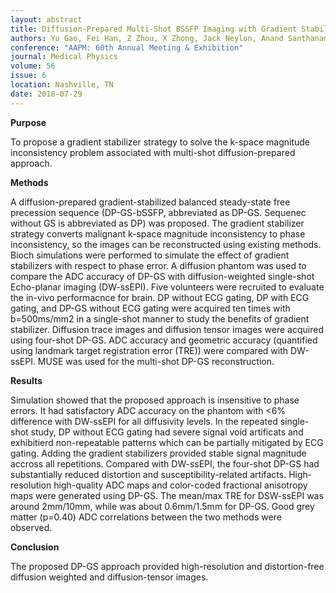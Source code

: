 ```yaml
---
layout: abstract
title: Diffusion-Prepared Multi-Shot BSSFP Imaging with Gradient Stabilizer for High-Resolution and Distortion-Free Diffusion Imaging
authors: Yu Gao, Fei Han, Z Zhou, X Zhong, Jack Neylon, Anand Santhanam, Yingli Yang, and Peng Hu
conference: "AAPM: 60th Annual Meeting & Exhibition"
journal: Medical Physics
volume: 56
issue: 6
location: Nashville, TN
date: 2018-07-29
---
```

**Purpose**

To propose a gradient stabilizer strategy to solve the k-space magnitude inconsistency problem associated with multi-shot diffusion-prepared approach.

**Methods**

A diffusion-prepared gradient-stabilized balanced steady-state free precession sequence (DP-GS-bSSFP, abbreviated as DP-GS. Sequenec without GS is abbreviated as DP) was proposed. The gradient stabilizer strategy converts malignant k-space magnitude inconsistency to phase inconsistency, so the images can be reconstructed using existing methods. Bioch simulations were performed to simulate the effect of gradient stabilizers with respect to phase error. A diffusion phantom was used to compare the ADC accuracy of DP-GS with diffusion-weighted single-shot Echo-planar imaging (DW-ssEPI). Five volunteers were recruited to evaluate the in-vivo performacnce for brain. DP without ECG gating, DP with ECG gating, and DP-GS without ECG gating were acquired ten times with b=500ms/mm2 in a single-shot manner to study the benefits of gradient stabilizer. Diffusion trace images and diffusion tensor images were acquired using four-shot DP-GS. ADC accuracy and geometric accuracy (quantified using landmark target registration error (TRE)) were compared with DW-ssEPI. MUSE was used for the multi-shot DP-GS reconstruction.

**Results**

Simulation showed that the proposed approach is insensitive to phase errors. It had satisfactory ADC accuracy on the phantom with <6% difference with DW-ssEPI for all diffusivity levels. In the repeated single-shot study, DP without ECG gating had severe signal void artificats and exhibitierd non-repeatable patterns which can be partially mitigated by ECG gating. Adding the gradient stabilizers provided stable signal magnitude accross all repetitions. Compared with DW-ssEPI, the four-shot DP-GS had substantially reduced distortion and susceptibility-related artifacts. High-resolution high-quality ADC maps and color-coded fractional anisotropy maps were generated using DP-GS. The mean/max TRE for DSW-ssEPI was around 2mm/10mm, while was about 0.6mm/1.5mm for DP-GS. Good grey matter (p=0.40) ADC correlations between the two methods were observed.

**Conclusion**

The proposed DP-GS approach provided high-resolution and distortion-free diffusion weighted and diffusion-tensor images.
